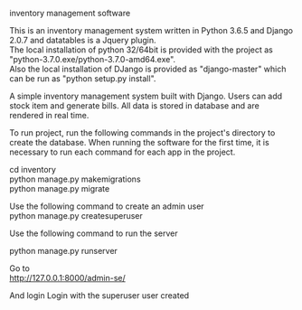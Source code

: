inventory management software

This is an inventory management system written in Python 3.6.5 and Django 2.0.7 and datatables is a Jquery plugin. </br>
The local installation of python 32/64bit is provided with the project as "python-3.7.0.exe/python-3.7.0-amd64.exe".  </br>
Also the local installation of DJango is provided as "django-master" which can be run as "python setup.py install". </br>






A simple inventory management system built with Django. Users can add stock item and generate bills. All data is stored in database and are rendered in real time. </br>

To run project, run the following commands in the project's directory to create the database. When running the software for the first time, it is necessary to run each command for each app in the project.  </br>


cd inventory </br>
python manage.py makemigrations </br>
python manage.py migrate </br>

Use the following command to create an admin user </br>
python manage.py createsuperuser </br>

Use the following command to run the server </br>

python manage.py runserver </br>

Go to </br>
http://127.0.0.1:8000/admin-se/   

And login 
Login with the superuser user created
